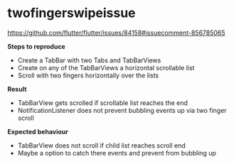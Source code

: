 # twofingerswipeissue

https://github.com/flutter/flutter/issues/84158#issuecomment-856785065

**Steps to reproduce**

- Create a TabBar with two Tabs and TabBarViews
- Create on any of the TabBarViews a horizontal scrollable list
- Scroll with two fingers horizontally over the lists


**Result**

- TabBarView gets scrolled if scrollable list reaches the end
- NotificationListener does not prevent bubbling events up via two finger scroll


**Expected behaviour**

- TabBarView does not scroll if child list reaches scroll end
- Maybe a option to catch there events and prevent from bubbling up
